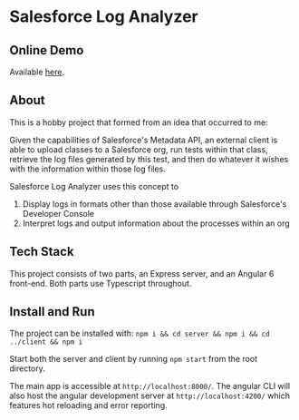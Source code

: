 # Salesforce Log Analyzer

## Online Demo
Available [here](https://sf-log-analyzer.herokuapp.com/).

## About

This is a hobby project that formed from an idea that occurred to me:

Given the capabilities of Salesforce's Metadata API, an external client is able to upload classes to a Salesforce org, run tests within that class, retrieve the log files generated by this test, and then do whatever it wishes with the information within those log files.

Salesforce Log Analyzer uses this concept to
1. Display logs in formats other than those available through Salesforce's Developer Console
2. Interpret logs and output information about the processes within an org

## Tech Stack

This project consists of two parts, an Express server, and an Angular 6 front-end. Both parts use Typescript throughout.

## Install and Run

The project can be installed with:
`npm i && cd server && npm i && cd ../client && npm i`

Start both the server and client by running `npm start` from the root directory.

The main app is accessible at `http://localhost:8000/`. The angular CLI will also host the angular development server at `http://localhost:4200/` which features hot reloading and error reporting.